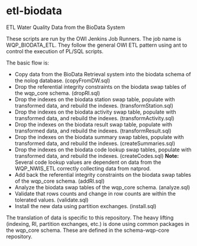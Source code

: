 # etl\-biodata

ETL Water Quality Data from the BioData System

These scripts are run by the OWI Jenkins Job Runners. The job name is WQP\_BIODATA\_ETL. They follow the general OWI ETL pattern using ant to control the execution of PL/SQL scripts.

The basic flow is:
* Copy data from the BioData Retrieval system into the biodata schema of the nolog database. (copyFromDW.sql)
* Drop the referential integrity constraints on the biodata swap tables of the wqp_core schema. (dropRI.sql)
* Drop the indexes on the biodata station swap table, populate with transformed data, and rebuild the indexes. (transformStation.sql)
* Drop the indexes on the biodata activity swap table, populate with transformed data, and rebuild the indexes. (transformActivity.sql)
* Drop the indexes on the biodata result swap table, populate with transformed data, and rebuild the indexes. (transformResult.sql)
* Drop the indexes on the biodata summary swap tables, populate with transformed data, and rebuild the indexes. (createSummaries.sql)
* Drop the indexes on the biodata code lookup swap tables, populate with transformed data, and rebuild the indexes. (createCodes.sql)
**Note:** Several code lookup values are dependent on data from the WQP\_NWIS\_ETL correctly collecting data from natprod.
* Add back the referential integrity constraints on the biodata swap tables of the wqp_core schema. (addRI.sql)
* Analyze the biodata swap tables of the wqp_core schema. (analyze.sql)
* Validate that rows counts and change in row counts are within the tolerated values. (validate.sql)
* Install the new data using partition exchanges. (install.sql)

The translation of data is specific to this repository. The heavy lifting (indexing, RI, partition exchanges, etc.) is done using common packages in the wqp_core schema. These are defined in the schema-wqp-core repository.